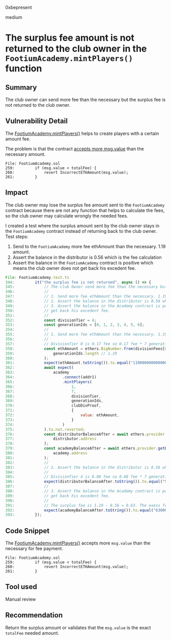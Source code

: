 0xbepresent

medium

# The surplus fee amount is not returned to the club owner in the `FootiumAcademy.mintPlayers()` function

## Summary

The club owner can send more fee than the necessary but the surplus fee is not returned to the club owner.

## Vulnerability Detail

The [FootiumAcademy.mintPlayers()](https://github.com/sherlock-audit/2023-04-footium/blob/main/footium-eth-shareable/contracts/FootiumAcademy.sol#L166) helps to create players with a certain amount fee. 

The problem is that the contract [accepts more msg.value](https://github.com/sherlock-audit/2023-04-footium/blob/main/footium-eth-shareable/contracts/FootiumAcademy.sol#L259) than the necessary amount.

```solidity
File: FootiumAcademy.sol
259:         if (msg.value < totalFee) {
260:             revert IncorrectETHAmount(msg.value);
261:         }
```

## Impact

The club owner may lose the surplus fee amount sent to the `FootiumAcademy` contract because there are not any function that helps to calculate the fees, so the club owner may calculate wrongly the needed fees.

I created a test where the surplus amount sent by the club owner stays in the `FootiumAcademy` contract instead of returning back to the club owner. Test steps:

1. Send to the `FootiumAcademy` more fee ethAmount than the necessary. 1.19 amount.
2. Assert the balance in the distributor is 0.56 which is the fee calculation
3. Assert the balance in the `FootiumAcademy` contract is positive which means the club owner does not get back his excedent fee.

```javascript
File: FootiumAcademy.test.ts
344:         it("the surplus fee is not returned", async () => {
345:             // The club Owner send more fee than the necessary but the surplus fee is not returned to the clubOwner
346:             //
347:             // 1. Send more fee ethAmount than the necessary. 1.19 amount.
348:             // 2. Assert the balance in the distributor is 0.56 which is the correct fee calculation
349:             // 3. Assert the balance in the Academy contract is positive which means the club owner does not
350:             // get back his excedent fee.
351:             //
352:             const divisionTier = 4;
353:             const generationIds = [0, 1, 2, 3, 4, 5, 6];
354:             //
355:             // 1. Send more fee ethAmount than the necessary. 1.19 amount
356:             //
357:             // DivisionTier 0 is 0.17 fee so 0.17 fee * 7 generationIds = 1.19 is send to the Academy contract
358:             const ethAmount = ethers.BigNumber.from(divisionFees[0]).mul(
359:                 generationIds.length // 1.19
360:             );
361:             expect(ethAmount.toString()).to.equal("1190000000000000000");
362:             await expect(
363:                 academy
364:                     .connect(addr1)
365:                     .mintPlayers(
366:                         1,
367:                         7,
368:                         divisionTier,
369:                         generationIds,
370:                         clubDivProof,
371:                         {
372:                             value: ethAmount,
373:                         }
374:                     )
375:             ).to.not.reverted;
376:             const distributorBalanceAfter = await ethers.provider.getBalance(
377:                 distributor.address
378:             );
379:             const academyBalanceAfter = await ethers.provider.getBalance(
380:                 academy.address
381:             );
382:             //
383:             // 2. Assert the balance in the distributor is 0.56 which is the correct fee calculation
384:             //
385:             // DivisionTier 4 is 0.08 fee so 0.08 fee * 7 generationIds = 0.56 is send to the Distributor.
386:             expect(distributorBalanceAfter.toString()).to.equal("560000000000000000");
387:             //
388:             // 3. Assert the balance in the Academy contract is positive which means the club owner does not
389:             // get back his excedent fee.
390:             //
391:             // The surplus fee is 1.19 - 0.56 = 0.63. The exess fee is not returned to the Club Owner
392:             expect(academyBalanceAfter.toString()).to.equal("630000000000000000");
393:         });
```

## Code Snippet

The [FootiumAcademy.mintPlayers()](https://github.com/sherlock-audit/2023-04-footium/blob/main/footium-eth-shareable/contracts/FootiumAcademy.sol#LL166C14-L166C25) accepts more `msg.value` than the necessary for fee payment.

```solidity
File: FootiumAcademy.sol
259:         if (msg.value < totalFee) {
260:             revert IncorrectETHAmount(msg.value);
261:         }
```

## Tool used

Manual review

## Recommendation

Return the surplus amount or validates that the `msg.value` is the exact `totalFee` needed amount.
